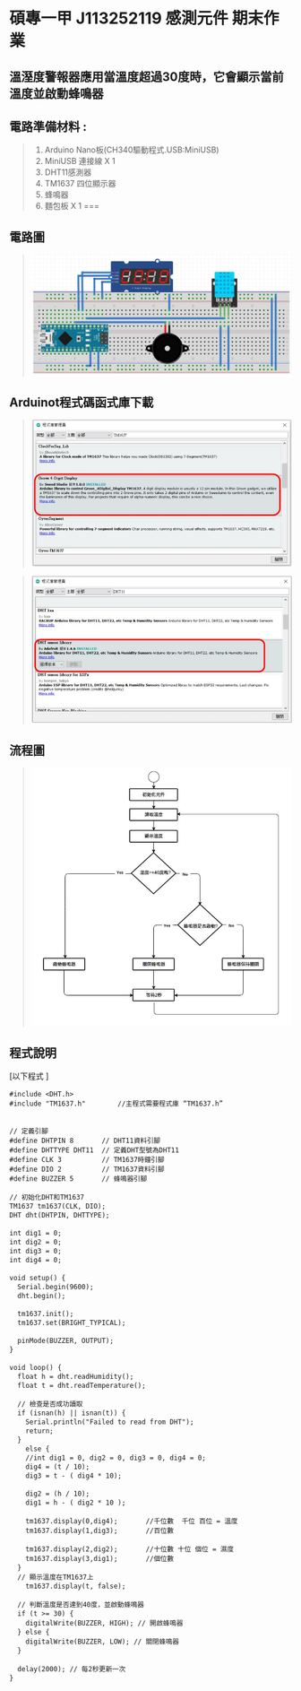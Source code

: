 <h1>碩專一甲  J113252119 感測元件 期末作業</h1>

## 溫溼度警報器應用當溫度超過30度時，它會顯示當前溫度並啟動蜂鳴器 

## 電路準備材料 : 
>1. Arduino Nano板(CH340驅動程式.USB:MiniUSB) 
>2. MiniUSB 連接線 X 1 
>3. DHT11感測器
>4. TM1637 四位顯示器
>5. 蜂鳴器
>6. 麵包板 X 1 
===

## 電路圖
>![](https://github.com/J113252119/Arduino/blob/main/2024.09%E6%84%9F%E6%B8%AC%E5%85%83%E4%BB%B6/%E6%9C%9F%E6%9C%AB%E8%80%83/%E6%9C%9F%E6%9C%AB%E4%BD%9C%E6%A5%AD%E9%9B%BB%E8%B7%AF%E5%9C%96.JPG?raw=true)

## Arduinot程式碼函式庫下載
>![](https://github.com/J113252119/Arduino/blob/main/2024.09感測元件/期中考/Arduinot%20TM1637程式碼函式庫.JPG?raw=true)

>![](https://github.com/J113252119/Arduino/blob/main/2024.09感測元件/期中考/Arduinot%20DHT11程式碼函式庫.JPG?raw=true)

## 流程圖
>![](https://github.com/J113252119/Arduino/blob/main/2024.09%E6%84%9F%E6%B8%AC%E5%85%83%E4%BB%B6/%E6%9C%9F%E6%9C%AB%E8%80%83/%E6%9C%9F%E6%9C%AB%E4%BD%9C%E6%A5%AD%E6%B5%81%E7%A8%8B%E5%9C%96.JPG?raw=true)

## 程式說明
[以下程式來源 DHT11.ino ]:[https://github.com/derricktsai0904/Arduino/blob/master/04%20NodeMCU/LEDControl/LED_Control.ino](https://github.com/derricktsai0904/Course/blob/main/2024.09%E6%84%9F%E6%B8%AC%E5%85%83%E4%BB%B6/Arduino%20LED%E9%9C%B9%E9%9D%82%E7%87%88/LED_Control.ino) "LED_Control.ino"
[以下程式 ]
``` arduino
#include <DHT.h>
#include "TM1637.h"        //主程式需要程式庫 “TM1637.h”


// 定義引腳
#define DHTPIN 8       // DHT11資料引腳
#define DHTTYPE DHT11  // 定義DHT型號為DHT11
#define CLK 3          // TM1637時鐘引腳
#define DIO 2          // TM1637資料引腳
#define BUZZER 5       // 蜂鳴器引腳

// 初始化DHT和TM1637
TM1637 tm1637(CLK, DIO);
DHT dht(DHTPIN, DHTTYPE);

int dig1 = 0;
int dig2 = 0;
int dig3 = 0;
int dig4 = 0;

void setup() {
  Serial.begin(9600);
  dht.begin();
  
  tm1637.init();
  tm1637.set(BRIGHT_TYPICAL);
  
  pinMode(BUZZER, OUTPUT);
}

void loop() {
  float h = dht.readHumidity();
  float t = dht.readTemperature();
  
  // 檢查是否成功讀取
  if (isnan(h) || isnan(t)) {
    Serial.println("Failed to read from DHT");
    return;
  }
    else {
    //int dig1 = 0, dig2 = 0, dig3 = 0, dig4 = 0;
    dig4 = (t / 10);
    dig3 = t - ( dig4 * 10);

    dig2 = (h / 10);
    dig1 = h - ( dig2 * 10 );
    
    tm1637.display(0,dig4);       //千位數  千位 百位 = 溫度
    tm1637.display(1,dig3);       //百位數

    tm1637.display(2,dig2);       //十位數 十位 個位 = 濕度
    tm1637.display(3,dig1);       //個位數
  }
  // 顯示溫度在TM1637上
    tm1637.display(t, false);

  // 判斷溫度是否達到40度，並啟動蜂鳴器
  if (t >= 30) {
    digitalWrite(BUZZER, HIGH); // 開啟蜂鳴器
  } else {
    digitalWrite(BUZZER, LOW); // 關閉蜂鳴器
  }

  delay(2000); // 每2秒更新一次
}
